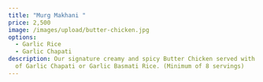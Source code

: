 ```yaml
---
title: "Murg Makhani "
price: 2,500
image: /images/upload/butter-chicken.jpg
options:
  - Garlic Rice
  - Garlic Chapati
description: Our signature creamy and spicy Butter Chicken served with a choice
  of Garlic Chapati or Garlic Basmati Rice. (Minimum of 8 servings)
---
```

